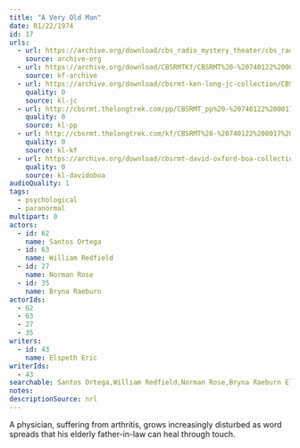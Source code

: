```yaml
---
title: "A Very Old Man"
date: 01/22/1974
id: 17
urls: 
  - url: https://archive.org/download/cbs_radio_mystery_theater/cbs_radio_mystery_theater-0001-0050.zip/cbs_radio_mystery_theater-0001-0050%2Fcbsrmt_0017_a_very_old_man.mp3
    source: archive-org
  - url: https://archive.org/download/CBSRMTKf/CBSRMT%20-%20740122%200017%20A%20Very%20Old%20Man_kf.mp3
    source: kf-archive
  - url: https://archive.org/download/cbsrmt-ken-long-jc-collection/CBSRMT - 740122 0017 Very Old Man vbr df_jc.mp3
    quality: 0
    source: kl-jc
  - url: http://cbsrmt.thelongtrek.com/pp/CBSRMT_pp%20-%20740122%200017%20A%20Very%20Old%20Man.mp3
    quality: 0
    source: kl-pp
  - url: http://cbsrmt.thelongtrek.com/kf/CBSRMT%20-%20740122%200017%20A%20Very%20Old%20Man_kf.mp3
    quality: 0
    source: kl-kf
  - url: https://archive.org/download/cbsrmt-david-oxford-boa-collection/CBSRMT-740122-0017-A-Very-Old-Man-(64-44)_kf-{BoA}.mp3
    quality: 0
    source: kl-davidoboa
audioQuality: 1
tags: 
  - psychological
  - paranormal
multipart: 0
actors:  
  - id: 62
    name: Santos Ortega  
  - id: 63
    name: William Redfield  
  - id: 27
    name: Norman Rose  
  - id: 35
    name: Bryna Raeburn
actorIds:  
  - 62  
  - 63  
  - 27  
  - 35
writers:  
  - id: 43
    name: Elspeth Eric
writerIds:  
  - 43
searchable: Santos Ortega,William Redfield,Norman Rose,Bryna Raeburn Elspeth Eric
notes: 
descriptionSource: nrl
---
```

A physician, suffering from arthritis, grows increasingly disturbed as word spreads that his elderly father-in-law can heal through touch.